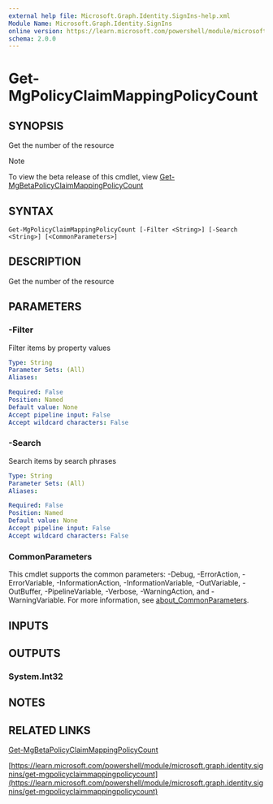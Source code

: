```yaml
---
external help file: Microsoft.Graph.Identity.SignIns-help.xml
Module Name: Microsoft.Graph.Identity.SignIns
online version: https://learn.microsoft.com/powershell/module/microsoft.graph.identity.signins/get-mgpolicyclaimmappingpolicycount
schema: 2.0.0
---
```


# Get-MgPolicyClaimMappingPolicyCount

## SYNOPSIS
Get the number of the resource

> [!NOTE]
> To view the beta release of this cmdlet, view [Get-MgBetaPolicyClaimMappingPolicyCount](/powershell/module/Microsoft.Graph.Beta.Identity.SignIns/Get-MgBetaPolicyClaimMappingPolicyCount?view=graph-powershell-beta)

## SYNTAX

```
Get-MgPolicyClaimMappingPolicyCount [-Filter <String>] [-Search <String>] [<CommonParameters>]
```

## DESCRIPTION
Get the number of the resource

## PARAMETERS

### -Filter
Filter items by property values

```yaml
Type: String
Parameter Sets: (All)
Aliases:

Required: False
Position: Named
Default value: None
Accept pipeline input: False
Accept wildcard characters: False
```

### -Search
Search items by search phrases

```yaml
Type: String
Parameter Sets: (All)
Aliases:

Required: False
Position: Named
Default value: None
Accept pipeline input: False
Accept wildcard characters: False
```

### CommonParameters
This cmdlet supports the common parameters: -Debug, -ErrorAction, -ErrorVariable, -InformationAction, -InformationVariable, -OutVariable, -OutBuffer, -PipelineVariable, -Verbose, -WarningAction, and -WarningVariable. For more information, see [about_CommonParameters](http://go.microsoft.com/fwlink/?LinkID=113216).

## INPUTS

## OUTPUTS

### System.Int32
## NOTES

## RELATED LINKS
[Get-MgBetaPolicyClaimMappingPolicyCount](/powershell/module/Microsoft.Graph.Beta.Identity.SignIns/Get-MgBetaPolicyClaimMappingPolicyCount?view=graph-powershell-beta)

[https://learn.microsoft.com/powershell/module/microsoft.graph.identity.signins/get-mgpolicyclaimmappingpolicycount](https://learn.microsoft.com/powershell/module/microsoft.graph.identity.signins/get-mgpolicyclaimmappingpolicycount)


